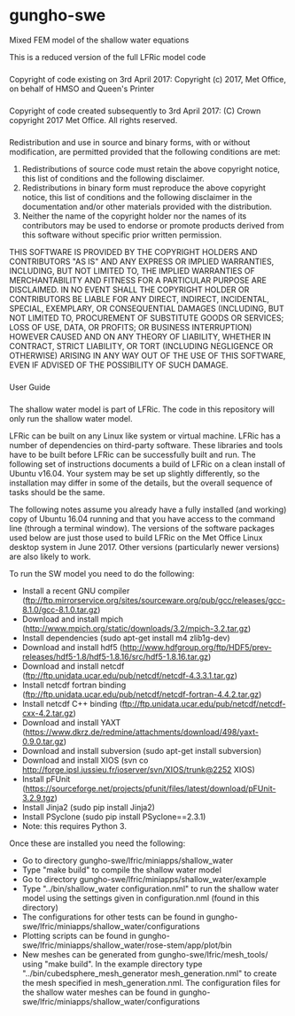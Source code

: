 # gungho-swe
Mixed FEM model of the shallow water equations

This is a reduced version of the full LFRic model code

###
Copyright of code existing on 3rd April 2017:
Copyright (c) 2017, Met Office, on behalf of HMSO and Queen's Printer
###
Copyright of code created subsequently to 3rd April 2017:
(C) Crown copyright 2017 Met Office. All rights reserved.
### 

Redistribution and use in source and binary forms, with or without
modification, are permitted provided that the following conditions are met:

1. Redistributions of source code must retain the above copyright notice,
   this list of conditions and the following disclaimer.
2. Redistributions in binary form must reproduce the above copyright notice,
   this list of conditions and the following disclaimer in the documentation
   and/or other materials provided with the distribution.
3. Neither the name of the copyright holder nor the names of its contributors
   may be used to endorse or promote products derived from this software
   without specific prior written permission.

THIS SOFTWARE IS PROVIDED BY THE COPYRIGHT HOLDERS AND CONTRIBUTORS "AS IS"
AND ANY EXPRESS OR IMPLIED WARRANTIES, INCLUDING, BUT NOT LIMITED TO, THE
IMPLIED WARRANTIES OF MERCHANTABILITY AND FITNESS FOR A PARTICULAR PURPOSE
ARE DISCLAIMED. IN NO EVENT SHALL THE COPYRIGHT HOLDER OR CONTRIBUTORS BE
LIABLE FOR ANY DIRECT, INDIRECT, INCIDENTAL, SPECIAL, EXEMPLARY, OR
CONSEQUENTIAL DAMAGES (INCLUDING, BUT NOT LIMITED TO, PROCUREMENT OF
SUBSTITUTE GOODS OR SERVICES; LOSS OF USE, DATA, OR PROFITS; OR BUSINESS
INTERRUPTION) HOWEVER CAUSED AND ON ANY THEORY OF LIABILITY, WHETHER IN
CONTRACT, STRICT LIABILITY, OR TORT (INCLUDING NEGLIGENCE OR OTHERWISE)
ARISING IN ANY WAY OUT OF THE USE OF THIS SOFTWARE, EVEN IF ADVISED OF THE
POSSIBILITY OF SUCH DAMAGE.

###
User Guide
###

The shallow water model is part of LFRic. The code in this repository will only run the shallow water model.

LFRic can be built on any Linux like system or virtual machine. 
LFRic has a number of dependencies on third-party software. 
These libraries and tools have to be built before LFRic can be successfully built and run.
The following set of instructions documents a build of LFRic on a clean install of Ubuntu v16.04. 
Your system may be set up slightly differently, so the installation may differ in some of the details, 
but the overall sequence of tasks should be the same.

The following notes assume you already have a fully installed (and working) 
copy of Ubuntu 16.04 running and that you have access to the command line (through a terminal window). 
The versions of the software packages used below are just those used to build LFRic on the Met Office Linux desktop system in June 2017. 
Other versions (particularly newer versions) are also likely to work.

To run the SW model you need to do the following:

* Install a recent GNU compiler (ftp://ftp.mirrorservice.org/sites/sourceware.org/pub/gcc/releases/gcc-8.1.0/gcc-8.1.0.tar.gz)
* Download and install mpich (http://www.mpich.org/static/downloads/3.2/mpich-3.2.tar.gz)
* Install dependencies (sudo apt-get install m4 zlib1g-dev)
* Download and install hdf5 (http://www.hdfgroup.org/ftp/HDF5/prev-releases/hdf5-1.8/hdf5-1.8.16/src/hdf5-1.8.16.tar.gz)
* Download and install netcdf (ftp://ftp.unidata.ucar.edu/pub/netcdf/netcdf-4.3.3.1.tar.gz)
* Install netcdf fortran binding (ftp://ftp.unidata.ucar.edu/pub/netcdf/netcdf-fortran-4.4.2.tar.gz)
* Install netcdf C++ binding (ftp://ftp.unidata.ucar.edu/pub/netcdf/netcdf-cxx-4.2.tar.gz)
* Download and install YAXT (https://www.dkrz.de/redmine/attachments/download/498/yaxt-0.9.0.tar.gz)
* Download and install subversion (sudo apt-get install subversion)
* Download and install XIOS (svn co http://forge.ipsl.jussieu.fr/ioserver/svn/XIOS/trunk@2252 XIOS)
* Install pFUnit (https://sourceforge.net/projects/pfunit/files/latest/download/pFUnit-3.2.9.tgz)
* Install Jinja2 (sudo pip install Jinja2)
* Install PSyclone (sudo pip install PSyclone==2.3.1)
* Note: this requires Python 3. 

Once these are installed you need the following: 

* Go to directory gungho-swe/lfric/miniapps/shallow_water
* Type "make build" to compile the shallow water model
* Go to directory gungho-swe/lfric/miniapps/shallow_water/example
* Type "../bin/shallow_water configuration.nml" to run the shallow water model using the settings given in configuration.nml (found in this directory)
* The configurations for other tests can be found in gungho-swe/lfric/miniapps/shallow_water/configurations
* Plotting scripts can be found in gungho-swe/lfric/miniapps/shallow_water/rose-stem/app/plot/bin
* New meshes can be generated from gungho-swe/lfric/mesh_tools/ using "make build". In the example directory type "../bin/cubedsphere_mesh_generator mesh_generation.nml" to create the mesh specified in mesh_generation.nml. The configuration files for the shallow water meshes can be found in gungho-swe/lfric/miniapps/shallow_water/configurations
